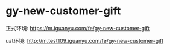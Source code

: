 # gy-new-customer-gift

正式环境:
https://m.iguanyu.com/fe/gy-new-customer-gift  

uat环境:
http://m.test109.iguanyu.com/fe/gy-new-customer-gift  
